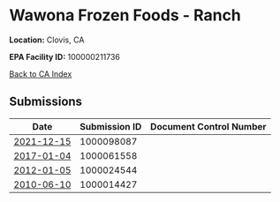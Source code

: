 # Wawona Frozen Foods - Ranch

**Location:** Clovis, CA

**EPA Facility ID:** 100000211736

[Back to CA Index](../../index.md)

## Submissions

| Date | Submission ID | Document Control Number |
|------|--------------|-------------------------|
| [2021-12-15](submissions/1000098087.md) | 1000098087 |  |
| [2017-01-04](submissions/1000061558.md) | 1000061558 |  |
| [2012-01-05](submissions/1000024544.md) | 1000024544 |  |
| [2010-06-10](submissions/1000014427.md) | 1000014427 |  |
